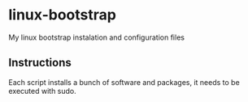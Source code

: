 # linux-bootstrap
My linux bootstrap instalation and configuration files

## Instructions
Each script installs a bunch of software and packages, it needs to be executed with sudo.
